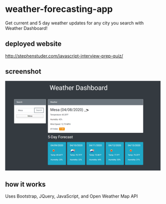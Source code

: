 # weather-forecasting-app
Get current and 5 day weather updates for any city you search with Weather Dashboard!

## deployed website
http://stephenstuder.com/javascript-interview-prep-quiz/

## screenshot
<img src="./images/screenshot.PNG" alt="screenshot of webpage" width="500"/>

## how it works
Uses Bootstrap, JQuery, JavaScript, and Open Weather Map API 